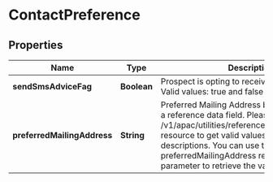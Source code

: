 # ContactPreference

## Properties
Name | Type | Description | Notes
------------ | ------------- | ------------- | -------------
**sendSmsAdviceFag** | **Boolean** | Prospect is opting to receive advices via SMS. Valid values: true and false |  [optional]
**preferredMailingAddress** | **String** | Preferred Mailing Address by prospect. This is a reference data field. Please use /v1/apac/utilities/referenceData/{addressType} resource to get valid values of this field with descriptions. You can use the field name as preferredMailingAddress referenceCode parameter to retrieve the values. |  [optional]
